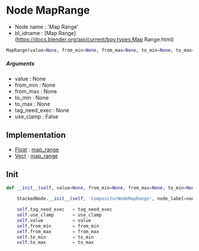 # Node MapRange

- Node name : 'Map Range'
- bl_idname : [Map Range](https://docs.blender.org/api/current/bpy.types.Map Range.html)


``` python
MapRange(value=None, from_min=None, from_max=None, to_min=None, to_max=None, tag_need_exec=None, use_clamp=False, node_label=None, node_color=None)
```
##### Arguments

- value : None
- from_min : None
- from_max : None
- to_min : None
- to_max : None
- tag_need_exec : None
- use_clamp : False

## Implementation

- [Float](/docs/Compositor/Float.md) : [map_range](/docs/Compositor/Float.md#map_range)
- [Vect](/docs/Compositor/Vect.md) : [map_range](/docs/Compositor/Vect.md#map_range)

## Init

``` python
def __init__(self, value=None, from_min=None, from_max=None, to_min=None, to_max=None, tag_need_exec=None, use_clamp=False, node_label=None, node_color=None):

    StackedNode.__init__(self, 'CompositorNodeMapRange', node_label=node_label, node_color=node_color)

    self.tag_need_exec   = tag_need_exec
    self.use_clamp       = use_clamp
    self.value           = value
    self.from_min        = from_min
    self.from_max        = from_max
    self.to_min          = to_min
    self.to_max          = to_max
```
